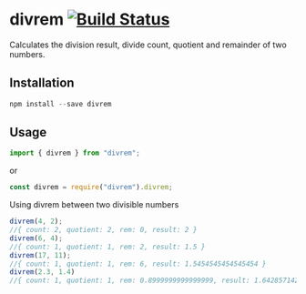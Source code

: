 # divrem [![Build Status](https://travis-ci.org/BabaOlurin/divrem.svg?branch=master)](https://travis-ci.org/BabaOlurin/divrem)
Calculates the division result, divide count, quotient and remainder of two numbers.
## Installation
```javascript
npm install --save divrem
```
## Usage
```javascript
import { divrem } from "divrem";
```
or
```javascript
const divrem = require("divrem").divrem;
```
Using divrem between two divisible numbers
```javascript
divrem(4, 2);
//{ count: 2, quotient: 2, rem: 0, result: 2 }
divrem(6, 4);
//{ count: 1, quotient: 1, rem: 2, result: 1.5 }
divrem(17, 11);
//{ count: 1, quotient: 1, rem: 6, result: 1.5454545454545454 }
divrem(2.3, 1.4)
//{ count: 1, quotient: 1, rem: 0.8999999999999999, result: 1.6428571428571428 }
```